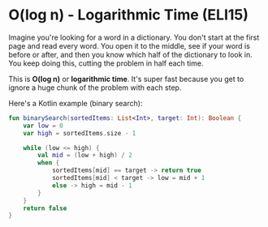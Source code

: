 # O(log n) - Logarithmic Time (ELI15)

Imagine you're looking for a word in a dictionary. You don't start at the first page and read every word. You open it to the middle, see if your word is before or after, and then you know which half of the dictionary to look in. You keep doing this, cutting the problem in half each time.

This is **O(log n)** or **logarithmic time**. It's super fast because you get to ignore a huge chunk of the problem with each step.

Here's a Kotlin example (binary search):

```kotlin
fun binarySearch(sortedItems: List<Int>, target: Int): Boolean {
    var low = 0
    var high = sortedItems.size - 1

    while (low <= high) {
        val mid = (low + high) / 2
        when {
            sortedItems[mid] == target -> return true
            sortedItems[mid] < target -> low = mid + 1
            else -> high = mid - 1
        }
    }
    return false
}
```
